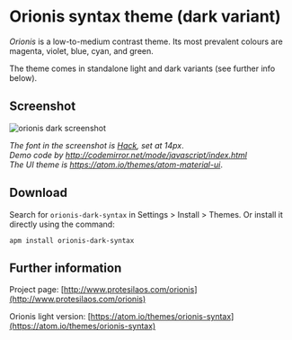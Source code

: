 # Orionis syntax theme (dark variant)

*Orionis* is a low-to-medium contrast theme. Its most prevalent colours are magenta, violet, blue, cyan, and green.

The theme comes in standalone light and dark variants (see further info below).

## Screenshot

![orionis dark screenshot](https://raw.githubusercontent.com/protesilaos/prot16/master/orionis/img/orionis_dark_sample.png)

*The font in the screenshot is [Hack](https://github.com/chrissimpkins/Hack), set at 14px*.  
*Demo code by http://codemirror.net/mode/javascript/index.html*  
*The UI theme is https://atom.io/themes/atom-material-ui*.

## Download

Search for `orionis-dark-syntax` in Settings > Install > Themes. Or install it directly using the command:

```shell
apm install orionis-dark-syntax
```

## Further information

Project page: [http://www.protesilaos.com/orionis](http://www.protesilaos.com/orionis)

Orionis light version: [https://atom.io/themes/orionis-syntax](https://atom.io/themes/orionis-syntax)
